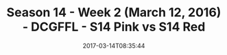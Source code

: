 ---
title: Season 14 - Week 2 (March 12, 2016) - DCGFFL - S14 Pink vs S14 Red
teams-score:
- team: _teams/s14-pink.md
  score: 37
- team: _teams/s14-red.md
  score: 13
mvp: Jason Clevenger, Brandon Benjamin
game-ball: Caitlin Lukacs, Mike Moerschbaecher
season: 14
week: 2
date: '2017-03-14T08:35:44'
pageid: season-14-week-2-march-12-2016-5102-vs-5103
---
